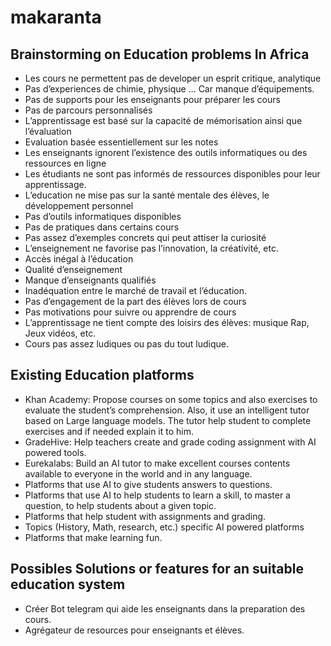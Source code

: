 # makaranta

## Brainstorming on Education problems In Africa

- Les cours ne permettent pas de developer un esprit critique, analytique
- Pas d’experiences de chimie, physique … Car manque d’équipements.
- Pas de supports pour les enseignants pour préparer les cours
- Pas de parcours personnalisés
- L’apprentissage est basé sur la capacité de mémorisation ainsi que l’évaluation
- Evaluation basée essentiellement sur les notes
- Les enseignants ignorent l’existence des outils informatiques ou des ressources en ligne
- Les étudiants ne sont pas informés de ressources disponibles pour leur apprentissage.
- L’education ne mise pas sur la santé mentale des élèves, le développement personnel
- Pas d’outils informatiques disponibles
- Pas de pratiques dans certains cours
- Pas assez d’exemples concrets qui peut attiser la curiosité
- L’enseignement ne favorise pas l’innovation, la créativité, etc.
- Accès inégal à l’éducation
- Qualité d’enseignement
- Manque d’enseignants qualifiés
- Inadéquation entre le marché de travail et l’éducation.
- Pas d’engagement de la part des élèves lors de cours
- Pas motivations pour suivre ou apprendre de cours
- L’apprentissage ne tient compte des loisirs des élèves: musique Rap, Jeux vidéos, etc.
- Cours pas assez ludiques ou pas du tout ludique.

## Existing Education platforms

- Khan Academy: Propose courses on some topics and also exercises to evaluate the student’s comprehension. Also, it use an intelligent tutor based on Large language models. The tutor help student to complete exercises and if needed explain it to him.
- GradeHive: Help teachers create and grade coding assignment with AI powered tools.
- Eurekalabs: Build an AI tutor to make excellent courses contents available to everyone in the world and in any language.
- Platforms that use AI to give students answers to questions.
- Platforms that use AI to help students to learn a skill, to master a question, to help students about a given topic.
- Platforms that help student with assignments and grading.
- Topics (History, Math, research, etc.) specific AI powered platforms
- Platforms that make learning  fun.

## Possibles Solutions or features for an suitable education system

- Créer Bot telegram qui aide les enseignants dans la preparation des cours.
- Agrégateur de resources pour enseignants et élèves.